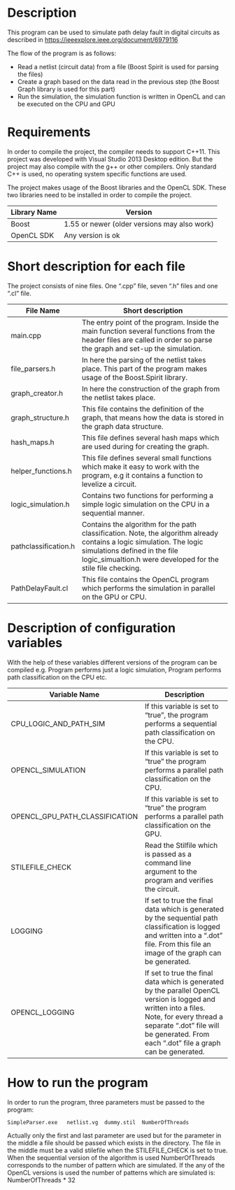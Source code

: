 # Description
This program can be used to simulate path delay fault in digital circuits as
described in https://ieeexplore.ieee.org/document/6979116

The flow of the program is as follows:
* Read a netlist (circuit data) from a file (Boost Spirit is used for parsing the files)
* Create a graph based on the data read in the previous step (the Boost Graph library is used for this part)
* Run the simulation, the simulation function is written in OpenCL and can be executed on the CPU and GPU

# Requirements
In order to compile the project, the compiler needs to support C++11. This project was developed with Visual Studio 2013 Desktop edition. But the project may also compile with the g++ or other compilers. Only standard C++ is used, no operating system specific functions are used.
 
The project makes usage of the Boost libraries and the OpenCL SDK. These two libraries need to be installed in order to compile the project.

| Library Name | Version                                      |
| ---          | ---                                          |
| Boost        | 1.55 or newer (older versions may also work) |
| OpenCL SDK   | Any version is ok                            |

	
# Short description for each file

The project consists of nine files. One “.cpp” file, seven “.h” files and one “.cl” file.

|File Name	|Short description|
| ---          | ---                                          |
|main.cpp	|The entry point of the program. Inside the main function several functions from the header files are called in order so parse the graph and set-up the simulation.|
|file_parsers.h	|In here the parsing of the netlist takes place. This part of the program makes usage of the Boost.Spirit library.|
|graph_creator.h	|In here the construction of the graph from the netlist takes place. |
|graph_structure.h	|This file contains the definition of the graph, that means how the data is stored in the graph data structure. |
|hash_maps.h	|This file defines several hash maps which are used during for creating the graph.|
|helper_functions.h	|This file defines several small functions which make it easy to work with the program, e.g it contains a function to levelize a circuit. |
|logic_simulation.h	|Contains two functions for performing a simple logic simulation on the CPU in a sequential manner.|
|pathclassification.h	|Contains the algorithm for the path classification. Note, the algorithm already contains a logic simulation. The logic simulations defined in the file logic_simualtion.h were developed for the stile file checking.|
|PathDelayFault.cl	|This file contains the OpenCL program which performs the simulation in parallel on the GPU or CPU.|

# Description of configuration variables
With the help of these variables different versions of the program can be compiled e.g. Program performs just a logic simulation, Program performs path classification on the CPU etc.

|Variable Name |Description                                   |
| ---          | ---                                          |
|CPU_LOGIC_AND_PATH_SIM	| If this variable is set to “true”, the program performs a sequential path classification on the CPU. |
|OPENCL_SIMULATION	| If this variable is set to “true” the program performs a parallel path classification on the CPU.    |
|OPENCL_GPU_PATH_CLASSIFICATION	| If this variable is set to “true” the program performs a parallel path classification on the GPU.| 
|STILEFILE_CHECK	|Read the Stilfile which is passed as a command line argument to the program and verifies the circuit. |
|LOGGING	        |If set to true the final data which is generated by the sequential path classification is logged and written into a “.dot” file. From this file an image of the graph can be generated. |
|OPENCL_LOGGING	| If set to true the final data which is generated by the parallel OpenCL version is logged and written into a files. Note, for every thread a separate “.dot” file will be generated. From each “.dot” file a graph can be generated. |


# How to run the program
In order to run the program, three parameters must be passed to the program:

```
SimpleParser.exe   netlist.vg  dummy.stil  NumberOfThreads
```

Actually only the first and last parameter are used but for the parameter in the middle a file should be passed which exists in the directory. The file in the middle must be a valid stilefile when the STILEFILE_CHECK is set to true. When the sequential version of the algorithm is used NumberOfThreads corresponds to the number of pattern which are simulated. If the any of the OpenCL versions is used the number of patterns which are simulated is: NumberOfThreads * 32 

